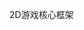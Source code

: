 <!--
 * @Description: 
 * @Author: xutao
 * @Date: 2020-12-11 16:46:06
 * @LastEditors: xutao
 * @LastEditTime: 2020-12-11 16:47:18
-->
2D游戏核心框架